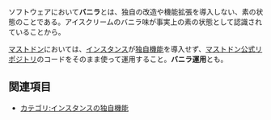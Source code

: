 <div>

ソフトウェアにおいて**バニラ**とは、独自の改造や機能拡張を導入しない、素の状態のことである。アイスクリームのバニラ味が事実上の素の状態として認識されていることから。

[マストドン](/Mastodon "Mastodon")においては、[インスタンス](/%E3%82%A4%E3%83%B3%E3%82%B9%E3%82%BF%E3%83%B3%E3%82%B9 "インスタンス")が[独自機能](/%E3%82%AB%E3%83%86%E3%82%B4%E3%83%AA:%E3%82%A4%E3%83%B3%E3%82%B9%E3%82%BF%E3%83%B3%E3%82%B9%E3%81%AE%E7%8B%AC%E8%87%AA%E6%A9%9F%E8%83%BD "カテゴリ:インスタンスの独自機能")を導入せず、[マストドン公式リポジトリ](/%E3%83%9E%E3%82%B9%E3%83%88%E3%83%89%E3%83%B3%E5%85%AC%E5%BC%8F%E3%83%AA%E3%83%9D%E3%82%B8%E3%83%88%E3%83%AA "マストドン公式リポジトリ")のコードをそのまま使って運用すること。**バニラ運用**とも。

## 関連項目

-   [カテゴリ:インスタンスの独自機能](/%E3%82%AB%E3%83%86%E3%82%B4%E3%83%AA:%E3%82%A4%E3%83%B3%E3%82%B9%E3%82%BF%E3%83%B3%E3%82%B9%E3%81%AE%E7%8B%AC%E8%87%AA%E6%A9%9F%E8%83%BD "カテゴリ:インスタンスの独自機能")

</div>
